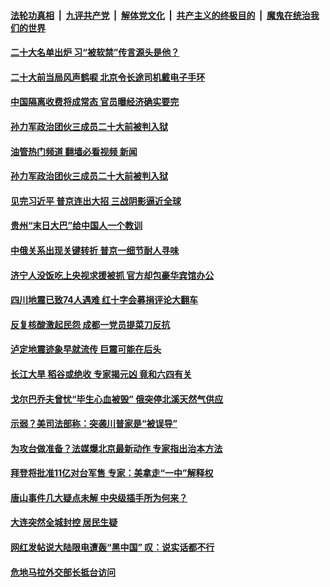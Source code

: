 ####  [法轮功真相](../../../../basic/blob/master/README.md?t=09271531) &nbsp;|&nbsp; [九评共产党](../../../../9ping.md/blob/master/README.md?t=09271531) &nbsp;|&nbsp; [解体党文化](../../../../jtdwh.md/blob/master/README.md?t=09271531)  &nbsp;|&nbsp; [共产主义的终极目的](../../../../gczydzjmd.md/blob/master/README.md?t=09271531) &nbsp;|&nbsp; [魔鬼在统治我们的世界](../../../../mgztzwmdsj.md/blob/master/README.md?t=09271531) 

#### [二十大名单出炉 习“被软禁”传言源头是他？](../pages/soh186/657327.md?t=09271531) 
#### [二十大前当局风声鹤唳 北京令长途司机戴电子手环](../pages/soh186/657159.md?t=09271531) 
#### [中国隔离收费将成常态 官员曝经济确实要完](../pages/soh186/656895.md?t=09271531) 
#### [孙力军政治团伙三成员二十大前被判入狱](../pages/soh186/656025.md?t=09271531) 
#### [油管热门频道 翻墙必看视频 新闻](http://136.244.67.144:81/youtube.html?09271531)
#### [孙力军政治团伙三成员二十大前被判入狱](../pages/soh186/656025.md?t=09271531) 
#### [见完习近平 普京连出大招 三战阴影逼近全球](../pages/soh186/655830.md?t=09271531) 
#### [贵州“末日大巴”给中国人一个教训](../pages/soh186/655397.md?t=09271531) 
#### [中俄关系出现关键转折 普京一细节耐人寻味](../pages/soh186/654494.md?t=09271531) 
#### [济宁人没饭吃上央视求援被抓 官方却包豪华宾馆办公](../pages/soh186/654161.md?t=09271531) 
#### [四川地震已致74人遇难 红十字会募捐评论大翻车](../pages/soh186/652166.md?t=09271531) 
#### [反复核酸激起民怨 成都一党员提菜刀反抗](../pages/soh186/652169.md?t=09271531) 
#### [泸定地震迹象早就流传 巨震可能在后头](../pages/soh186/651788.md?t=09271531) 
#### [长江大旱 稻谷或绝收 专家揭元凶 竟和六四有关](../pages/soh186/651122.md?t=09271531) 
#### [戈尔巴乔夫曾忧“毕生心血被毁” 俄突停北溪天然气供应](../pages/soh186/650453.md?t=09271531) 
#### [示弱？美司法部称：突袭川普家是“被误导”](../pages/soh186/650435.md?t=09271531) 
#### [为攻台做准备？法媒爆北京最新动作 专家指出治本方法](../pages/soh186/650216.md?t=09271531) 
#### [拜登将批准11亿对台军售 专家：美拿走“一中”解释权](../pages/soh186/650102.md?t=09271531) 
#### [唐山事件几大疑点未解 中央级插手所为何来？](../pages/soh186/649910.md?t=09271531) 
#### [大连突然全城封控 居民生疑](../pages/soh186/649919.md?t=09271531) 
#### [网红发帖说大陆限电遭轰“黑中国” 叹：说实话都不行](../pages/soh186/649613.md?t=09271531) 
#### [危地马拉外交部长抵台访问 ](../pages/soh186/649535.md?t=09271531) 
<img src='http://gfw-breaker.win/goodnews/indexes/soh186.md' width='0px' height='0px'/>
